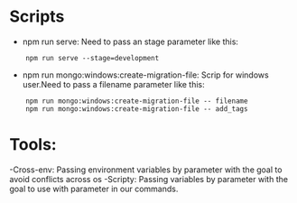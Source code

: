# Scripts

- npm run serve: Need to pass an stage parameter like this:

```
    npm run serve --stage=development
```

- npm run mongo:windows:create-migration-file: Scrip for windows user.Need to pass a filename parameter like this:

```
    npm run mongo:windows:create-migration-file -- filename
    npm run mongo:windows:create-migration-file -- add_tags
```

# Tools:

-Cross-env:
Passing environment variables by parameter with the goal to avoid conflicts across os
-Scripty:
Passing variables by parameter with the goal to use with parameter in our commands.
